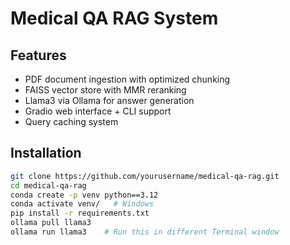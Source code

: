 # Medical QA RAG System

## Features
- PDF document ingestion with optimized chunking
- FAISS vector store with MMR reranking
- Llama3 via Ollama for answer generation
- Gradio web interface + CLI support
- Query caching system

## Installation
```bash
git clone https://github.com/yourusername/medical-qa-rag.git
cd medical-qa-rag
conda create -p venv python==3.12
conda activate venv/   # Windows
pip install -r requirements.txt
ollama pull llama3
ollama run llama3    # Run this in different Terminal window

